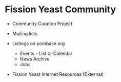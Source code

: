# Fission Yeast Community

- Community Curation Project
- Mailing lists
- Listings on pombase.org
  - Events - List or Calendar
  - News Archive
  - Jobs

- Fission Yeast Internet Resources (External)

